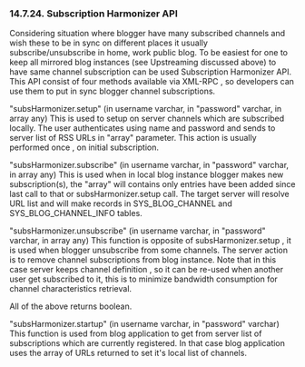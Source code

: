 <div>

<div>

<div>

<div>

### 14.7.24. Subscription Harmonizer API

</div>

</div>

</div>

Considering situation where blogger have many subscribed channels and
wish these to be in sync on different places it usually
subscribe/unsubscribe in home, work public blog. To be easiest for one
to keep all mirrored blog instances (see Upstreaming discussed above) to
have same channel subscription can be used Subscription Harmonizer API.
This API consist of four methods available via XML-RPC , so developers
can use them to put in sync blogger channel subscriptions.

"subsHarmonizer.setup" (in username varchar, in "password" varchar, in
array any) This is used to setup on server channels which are subscribed
locally. The user authenticates using name and password and sends to
server list of RSS URLs in "array" parameter. This action is usually
performed once , on initial subscription.

"subsHarmonizer.subscribe" (in username varchar, in "password" varchar,
in array any) This is used when in local blog instance blogger makes new
subscription(s), the "array" will contains only entries have been added
since last call to that or subsHarmonizer.setup call. The target server
will resolve URL list and will make records in SYS_BLOG_CHANNEL and
SYS_BLOG_CHANNEL_INFO tables.

"subsHarmonizer.unsubscribe" (in username varchar, in "password"
varchar, in array any) This function is opposite of subsHarmonizer.setup
, it is used when blogger unsubscribe from some channels. The server
action is to remove channel subscriptions from blog instance. Note that
in this case server keeps channel definition , so it can be re-used when
another user get subscribed to it, this is to minimize bandwidth
consumption for channel characteristics retrieval.

All of the above returns boolean.

"subsHarmonizer.startup" (in username varchar, in "password" varchar)
This function is used from blog application to get from server list of
subscriptions which are currently registered. In that case blog
application uses the array of URLs returned to set it's local list of
channels.

</div>
